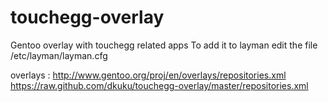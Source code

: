 touchegg-overlay
================

Gentoo overlay with touchegg related apps
To add it to layman edit the file /etc/layman/layman.cfg

overlays  : http://www.gentoo.org/proj/en/overlays/repositories.xml
            https://raw.github.com/dkuku/touchegg-overlay/master/repositories.xml

